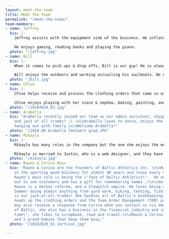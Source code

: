 ```yaml
---
layout: meet-the-team
title: Meet the Team
permalink: "/meet-the-team/"
team-members:
- name: Jeffrey
  bio: |-
    Jeffrey assists with the equipment side of the business. He inflates hundreds of balls and is our go-to heavy lifter.

    He enjoys gaming, reading books and playing the piano.
  photo: "/jeffrey.jpg"
- name: Bill
  bio: |-
    When it comes to pick ups & drop offs, Bill is our guy! He is always eager & ready to go, and will most likely be the guy to drop off at your location if we are sending something to you.

    Bill enjoys the outdoors and working on/sailing his sailboats. He enjoys spending time with his family and is always there to help someone out when they need.
  photo: "/bill.jpg"
- name: Chloe
  bio: |-
    Chloe helps receive and process the clothing orders that come in our doors. She assists with Team Order Management, and is a great asset to our Baltic team.

    Chloe enjoys playing with her niece & nephew, baking, painting, and studying astronomy. She is also a huge Marvel fan (really – if you want to know anything about Marvel, she most likely knows the answer!) and can quote most of the movies word for word.
  photo: "/10102020_63.jpg"
- name: Arabella
  bio: "Arabella recently joined our team as our admin assistant, shipper/receiver,
    and jack of all trades! ;) \n\nArabella loves to dance, enjoys the outdoors and
    hanging out with family.\n\nWelcome Arabella!"
  photo: "/2020.06 Arabella Teetaert grad.JPG"
- name: Mikayla
  bio: |-
    Mikayla has many roles in the company but the one she enjoys the most is handling the art department. She also manages clothing orders, assists Corina in the Team Order Management department, and helps respond to Baltic emails.

    Mikayla is married to Justin, who is a web designer, and they have two young children. Outside of work, Mikayla holds an interior design certificate. She also likes to play piano and guitar, and is always practicing photography.
  photo: "/mikayla.jpg"
- name: Rauno & Corina Ruus
  bio: "Rauno & Corina are the founders of Baltic Athletics Inc. \n\nRauno has been
    in the sporting good business for almost 40 years and loves every minute of it!
    Rauno's main role is being the \"face of Baltic Athletics\".  He enjoys getting
    out to see customers and has a gift for remembering names ;)\n\nOutside of business,
    Rauno is a Hockey referee, and a Slowpitch umpire. He loves being outside in the
    Summer doing almost anything from yard work, biking, tenting, fishing, kayaking.\n\n***\n\nCorina
    is our jack-of-all-trades! She handles all of Baltic’s bookkeeping, as well as
    heads up the clothing orders and the Team Order Management (TOM) projects. You
    may also receive a response from Corina when you contact us via email.\n\nOutside
    of Baltic, she also has a business in the financial industry and in her \"off-business
    time\", she likes to scrapbook, read and travel.\n\nRauno & Corina have 3 kids
    and 2 grand-babies that keep them busy."
  photo: "/10102020_61 vertical.jpg"

---
```


